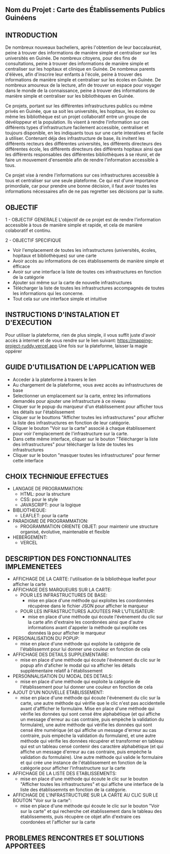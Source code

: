 ## Nom du Projet :  Carte des Établissements Publics Guinéens

## INTRODUCTION
De nombreux nouveaux bacheliers, après l'obtention de leur baccalauréat, peine à trouver des informations de manière simple et centraliser sur les universités en Guinée.
De nombreux citoyens, pour des fins de consultations, peine à trouver des informations de manière simple et centraliser sur les hopitaux et clinique en Guinée.
De nombreux parents d'élèves, afin d'inscrire leur enfants à l'école, peine à trouver des informations de manière simple et centraliser sur les écoles en Guinée.
De nombreux amoureux de la lecture, afin de trouver un espace pour voyager dans le monde de la connaissance, peine à trouver des informations de manière simple et centraliser sur les bibliothèques en Guinée.

Ce projets, portant sur les différentes infrastructures publics ou même privés en Guinée, que sa soit les universités, les hopitaux, les écoles ou même les bibliothèque est un projet collaboratif entre un groupe de dévéloppeur et la population. Ils visent à rendre l'information sur ces différents types d'infrastructure facilement accessible, centraliser et toujours disponible, en les indiquants tous sur une carte interatives et facile à utiliser. Contenant déja des infrastructure de base, ils invitent les différents recteurs des différentes universités, les différents directeurs des différentes école, les différents directeurs des différents hopitaux ainsi que les différents responsables des différentes bibliothèques à se réunir, et de faire un mouvement d'ensemble afin de rendre l'information accessible à tous.

Ce projet vise à rendre l'informations sur ces infrastructures accessible à tous et centraliser sur une seule plateforme. Ce qui est d'une importance primordiale, car pour prendre une bonne décision, il faut avoir toutes les informations nécessaires afin de ne pas regretter ses décisions par la suite.

## OBJECTIF
1 - OBJECTIF GENERALE
L'objectif de ce projet est de rendre l'information accessible à tous de manière simple et rapide, et cela de manière colaboratif et continu.

2 - OBJECTIF SPECIFIQUE
- Voir l'emplacement de toutes les infrastructures (universités, écoles, hopitaux et bibliothèques) sur une carte
- Avoir accès au informations de ces établissements de manière simple et éfficace
- Avoir sur une interface la liste de toutes ces infrastructures en fonction de la catégorie
- Ajouter soi même sur la carte de nouvelle infrastructures
- Télécharger la liste de toutes les infrastructures accompagnés de toutes les informations qui les concerne.
- Tout cela sur une interface simple et intuitive

## INSTRUCTIONS D'INSTALATION ET D'EXECUTION
Pour utiliser la plateforme, rien de plus simple, il vous suffit juste d'avoir accès à internet et de vous rendre sur le lien suivant: https://mapping-project-ruddy.vercel.app
Une fois sur la plateforme, laisser la magie oppérer

## GUIDE D'UTILISATION DE L'APPLICATION WEB
- Acceder à la plateforme à travers le lien
- Au chargement de la plateforme, vous avez accès au infrastructures de base
- Selectionner un emplacement sur la carte, entrez les informations demandés pour ajouter une infrastructure à ce niveau
- Cliquer sur le popup du marqueur d'un établissement pour afficher tous les détails sur l'établissement
- Cliquer sur le bouttons "Afficher toutes les infrastructures" pour afficher la liste des infrastructures en fonction de leur catégorie.
- Cliquer le bouton "Voir sur la carte" associé à chaque établissement pour voir l'emplacement de l'infrastructure sur la carte.
- Dans cette même interface, cliquer sur le bouton "Télécharger la liste des infrastructures" pour télécharger la liste de toutes les infrastructures
- Cliquer sur le bouton "masquer toutes les infrastructures" pour fermer cette interface

## CHOIX TECHNIQUE EFFECTUES
- LANGAGE DE PROGRAMMATION:
    - HTML: pour la structure
    - CSS: pour le style
    - JAVASCRIPT: pour la logique
- BIBLIOTHEQUE:
    - LEAFLET: pour la carte
- PARADIGME DE PROGRAMMATION:
    - PROGRAMMATION ORIENTE OBJET: pour maintenir une structure organisé, évolutive, maintenable et flexible
- HEBERGEMENT:
    - VERCEL

## DESCRIPTION DES FONCTIONNALITES IMPLEMENETEES
- AFFICHAGE DE LA CARTE: l'utilisation de la bibliothèque leaflet pour afficher la carte
- AFFICHAGE DES MARQUEURS SUR LA CARTE: 
    - POUR LES INFRASTRUCTURES DE BASE: 
        - mise en place d'une méthode qui exploites les coordonnées récupéree dans le fichier JSON pour afficher le marqueur
    - POUR LES INFRASTRUCTURES AJOUTEES PAR L'UTILISATEUR:
        - mise en place d'une méthode qui écoute l'évènement du clic sur la carte afin d'extraire les coordonées ainsi que d'autre informations avant d'appeler la méthode qui exploite ces données là pour afficher le marqueur
- PERSONALISATION DU POPUP: 
    - mise en place d'une méthode qui exploite la catégorie de l'établissemnt pour lui donner une couleur en fonction de cela
- AFFICHAGE DES DETAILS SUPPLEMENTAIRE:
    - mise en place d'une méthode qui écoute l'évènement du clic sur le popup afin d'aficher le modal qui va afficher les détails supplémentaire relatif à l'établissement
- PERSONNALISATION DU MODAL DES DETAILS:
    - mise en place d'une méthode qui exploite la catégorie de l'établissement pour lui donner une couleur en fonction de cela
- AJOUT D'UN NOUVELLE ETABLISSEMENT:
    - mise en place d'une méthode qui écoute l'évènement du clic sur la carte, une autre méthode qui vérifie que le clic n'est pas accidentelle avant d'affficher le formulaire. Mise en place d'une méthode qui vérifie les données qui sont censé être alphabétique (et qui affiche un message d'erreur au cas contraire, puis empèche la validation du formulaire), une autre méthode qui vérifie les données qui sont censé être numérique (et qui affiche un message d'erreur au cas contraire, puis empèche la validation du formulaire), et une autre méthode qui vérifie les données récupérer et transformer en tableau qui est un tableau censé contenir des caractère alphabétique (et qui affiche un message d'erreur au cas contraire, puis empèche la validation du formulaire). Une autre méthode qui valide le formulaire et qui crée une instance de l'établissement en fonction de la catégorie pour afficher l'infrastructure sur la carte
- AFFICHAGE DE LA LISTE DES ETABLISSEMENTS:
    - mise en place d'une méthode qui écoute le clic sur le bouton "Afficher toutes les infrastructures" et qui affiche une interface de la liste des établissemnts en fonction de la catégorie.
- AFFICHAGE DE L'INFRASTRUCTURE SUR LA CARTE AU CLIC SUR LE BOUTON "Voir sur la carte":
    - mise en place d'une méthode qui écoute le clic sur le bouton "Voir sur la carte" et qui recherche cet établissement dans le tableau des établissements, puis récupère ce objet afin d'extraire ces coordonées et l'afficher sur la carte


## PROBLEMES RENCONTRES ET SOLUTIONS APPORTEES










